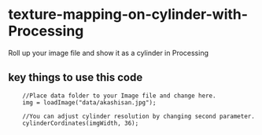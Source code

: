 # texture-mapping-on-cylinder-with-Processing
Roll up your image file and show it as a cylinder in Processing

## key things to use this code

        //Place data folder to your Image file and change here.
        img = loadImage("data/akashisan.jpg");

        //You can adjust cylinder resolution by changing second parameter.
        cylinderCordinates(imgWidth, 36);
